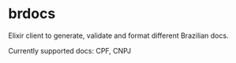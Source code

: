 # brdocs

Elixir client to generate, validate and format different Brazilian docs.

Currently supported docs: CPF, CNPJ
